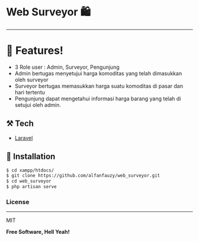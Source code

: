 # Web Surveyor 🛍️
---
# 📌 Features!
  - 3 Role user : Admin, Surveyor, Pengunjung
  - Admin bertugas menyetujui harga komoditas yang telah dimasukkan oleh surveyor
  - Surveyor bertugas memasukkan harga suatu komoditas di pasar dan hari tertentu
  - Pengunjung dapat mengetahui informasi harga barang yang telah di setujui oleh admin.

## ⚒️ Tech
* [Laravel](https://laravel.com/)

## 📗 Installation
```sh
$ cd xampp/htdocs/
$ git clone https://github.com/alfanfauzy/web_surveyor.git
$ cd web_surveyor
$ php artisan serve
```

### License
----
MIT

**Free Software, Hell Yeah!**